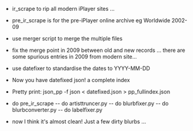 - ir_scrape to rip all modern iPlayer sites ...

- pre_ir_scrape is for the pre-iPlayer online archive eg Worldwide 2002-09

- use merger script to merge the multiple files
 - fix the merge point in 2009 between old and new records ... there are some spurious entries in 2009 from modern site...
- use datefixer to standardise the dates to YYYY-MM-DD

- Now you have datefixed json! a complete index

- Pretty print:
json_pp -f json < datefixed.json  > pp_fullindex.json

- do pre_ir_scrape
-- do artisttruncer.py
-- do blurbfixer.py
-- do blurbconverter.py
-- do labelfixer.py

- now I think it's almost clean! Just a few dirty blurbs ...
